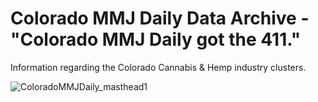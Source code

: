 # Colorado MMJ Daily Data Archive - "Colorado MMJ Daily got the 411."
Information regarding the Colorado Cannabis & Hemp industry clusters.

![ColoradoMMJDaily_masthead1](https://github.com/user-attachments/assets/7080d6cd-67fc-46c9-bdef-516368d9655a)
